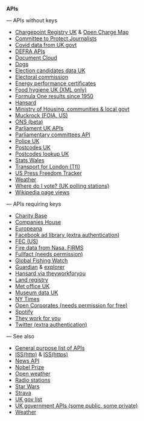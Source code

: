 **APIs**

— APIs without keys
- [Chargepoint Registry UK](https://chargepoints.dft.gov.uk/api/help) & [Open Charge Map](https://openchargemap.org/site/develop/api)
- [Committee to Protect Journalists](https://cpj.org/data-api/)
- [Covid data from UK govt](https://coronavirus.data.gov.uk/details/developers-guide)
- [DEFRA APIs](https://environment.data.gov.uk/apiportal)
- [Document Cloud](https://api.www.documentcloud.org/api/)
- [Dogs](https://dogapi.dog/docs/api-v2)
- [Election candidates data UK](https://candidates.democracyclub.org.uk/api/docs/next/)
- [Electoral commission](https://api.electoralcommission.org.uk/docs/endpoints/)
- [Energy performance certificates](https://epc.opendatacommunities.org/docs/api)
- [Food hygiene UK (XML only)](https://www.food.gov.uk/uk-food-hygiene-rating-data-api)
- [Formula One results since 1950](https://ergast.com/mrd/db/#csv)
- [Hansard](https://api.parliament.uk/historic-hansard/api)
- [Ministry of Housing, communities & local govt](https://opendatacommunities.org/help?tab=api)
- [Muckrock (FOIA, US)](https://www.muckrock.com/api/)
- [ONS (beta)](https://api.beta.ons.gov.uk/v1)
- [Parliament UK APIs](https://developer.parliament.uk/)
- [Parliamentary committees API](https://committees-api.parliament.uk/index.html)
- [Police UK](https://data.police.uk/docs/)
- [Postcodes UK](https://postcodes.io/)
- [Postcodes lookup UK](https://findthatpostcode.uk/#api)
- [Stats Wales](https://statswales.gov.wales/Help/Catalogue#APIEndpointsExplained)
- [Transport for London (Tfl)](https://api-portal.tfl.gov.uk/api-details)
- [US Press Freedom Tracker](https://pressfreedomtracker.us/data/)
- [Weather](https://open-meteo.com/en/docs)
- [Where do I vote? (UK polling stations)](https://wheredoivote.co.uk/api/#)
- [Wikipedia page views](https://wikimedia.org/api/rest_v1/)

— APIs requiring keys
- [Charity Base](https://charitybase.uk/docs)
- [Companies House](https://developer.company-information.service.gov.uk/api/docs/)
- [Europeana](https://pro.europeana.eu/page/apis)
- [Facebook ad library (extra authentication)](https://www.facebook.com/ads/library/api)
- [FEC (US)](https://api.open.fec.gov/developers/#/candidate/get_candidates_)
- [Fire data from Nasa, FIRMS](https://firms.modaps.eosdis.nasa.gov/api/)
- [Fullfact (needs permission)](https://api.fullfact.org/content/documentation#/)
- [Global Fishing Watch](https://globalfishingwatch.org/our-apis/)
- [Guardian](https://open-platform.theguardian.com/access/) & [explorer](https://open-platform.theguardian.com/explore/)
- [Hansard via theyworkforyou](https://www.theyworkforyou.com/api/getHansard)
- [Land registry](https://use-land-property-data.service.gov.uk/api-information)
- [Met office UK](https://www.metoffice.gov.uk/services/data/datapoint)
- [Museum data UK](https://museumdata.uk/using-data/using-data-faqs/)
- [NY Times](https://developer.nytimes.com/apis)
- [Open Corporates (needs permission for free)](https://api.opencorporates.com/)
- [Spotify](https://developer.spotify.com/documentation/web-api/)
- [They work for you](https://www.theyworkforyou.com/api/)
- [Twitter (extra authentication)](https://developer.twitter.com/en/docs/twitter-api)

— See also
- [General purpose list of APIs](https://github.com/public-apis/public-apis)
- [ISS(http)](http://open-notify.org/Open-Notify-API/) & [ISS(https)](https://wheretheiss.at/w/developer)
- [News API](https://newsapi.org)
- [Nobel Prize](https://www.nobelprize.org/about/developer-zone-2/)
- [Open weather](https://www.weatherapi.com)
- [Radio stations](https://api.radio-browser.info/)
- [Star Wars](https://swapi.dev/)
- [Strava](https://developers.strava.com/)
- [UK gov list](https://www.api.gov.uk/#uk-public-sector-apis)
- [UK government APIs (some public, some private)](https://www.api.gov.uk/index/#index)
- [Weather](https://pirateweather.net)